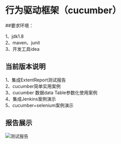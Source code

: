 # 行为驱动框架（cucumber）

##要求环境：

1、jdk1.8 <br/>
2、maven、junit<br/>
3、开发工具idea<br/>

## 当前版本说明

1、集成ExtentReport测试报告<br>
2、cucumber简单实用案例<br>
3、cucumber 数据data Table参数化使用案例<br>
4、集成Jenkins案例演示<br>
5、cucumber+selenium案例演示<br>



## 报告展示

![测试报告](http://45.250.40.185/RefainZero/linktech-autowebtest/raw/master/img/report.png)